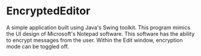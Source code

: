 # EncryptedEditor
A simple application built using Java's Swing toolkit.
This program mimics the UI design of Microsoft's Notepad software.
This software has the ability to encrypt messages from the user.
Within the Edit window, encryption mode can be toggled off.
